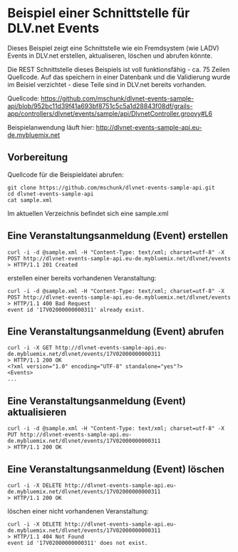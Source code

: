 # Beispiel einer Schnittstelle für DLV.net Events

Dieses Beispiel zeigt eine Schnittstelle wie ein Fremdsystem (wie LADV) Events in DLV.net erstellen, aktualiseren, löschen und abrufen könnte.

Die REST Schnittstelle dieses Beispiels ist voll funktionsfähig - ca. 75 Zeilen Quellcode. Auf das speichern in einer Datenbank und die Validierung wurde im Beisiel verzichtet - diese Teile sind in DLV.net bereits vorhanden.

Quellcode:
https://github.com/mschunk/dlvnet-events-sample-api/blob/952bc11d39f41a693bf8751c5c5a1d28843f08df/grails-app/controllers/dlvnet/events/sample/api/DlvnetController.groovy#L6

Beispielanwendung läuft hier:
http://dlvnet-events-sample-api.eu-de.mybluemix.net

## Vorbereitung

Quellcode für die Beispieldatei abrufen:
```
git clone https://github.com/mschunk/dlvnet-events-sample-api.git
cd dlvnet-events-sample-api
cat sample.xml
```

Im aktuellen Verzeichnis befindet sich eine sample.xml

## Eine Veranstaltungsanmeldung (Event) erstellen

``` 
curl -i -d @sample.xml -H "Content-Type: text/xml; charset=utf-8" -X POST http://dlvnet-events-sample-api.eu-de.mybluemix.net/dlvnet/events
> HTTP/1.1 201 Created
```

erstellen einer bereits vorhandenen Veranstaltung:
```
curl -i -d @sample.xml -H "Content-Type: text/xml; charset=utf-8" -X POST http://dlvnet-events-sample-api.eu-de.mybluemix.net/dlvnet/events
> HTTP/1.1 400 Bad Request
event id '17V02000000000311' already exist.
```

## Eine Veranstaltungsanmeldung (Event) abrufen

``` 
curl -i -X GET http://dlvnet-events-sample-api.eu-de.mybluemix.net/dlvnet/events/17V02000000000311
> HTTP/1.1 200 OK
<?xml version="1.0" encoding="UTF-8" standalone="yes"?>
<Events>
...
```

## Eine Veranstaltungsanmeldung (Event) aktualisieren

``` 
curl -i -d @sample.xml -H "Content-Type: text/xml; charset=utf-8" -X PUT http://dlvnet-events-sample-api.eu-de.mybluemix.net/dlvnet/events/17V02000000000311
> HTTP/1.1 200 OK
```


## Eine Veranstaltungsanmeldung (Event) löschen

``` 
curl -i -X DELETE http://dlvnet-events-sample-api.eu-de.mybluemix.net/dlvnet/events/17V02000000000311
> HTTP/1.1 200 OK
```

löschen einer nicht vorhandenen Veranstaltung:
``` 
curl -i -X DELETE http://dlvnet-events-sample-api.eu-de.mybluemix.net/dlvnet/events/17V02000000000311
> HTTP/1.1 404 Not Found
event id '17V02000000000311' does not exist.
```
